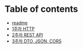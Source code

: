 # Table of contents

* [readme](README.md)
* [1주차 HTTP](1-http.md)
* [2주차 REST API](2-rest-api.md)
* [3주차 DTO, JSON, CORS](3-dto-json-cors.md)
